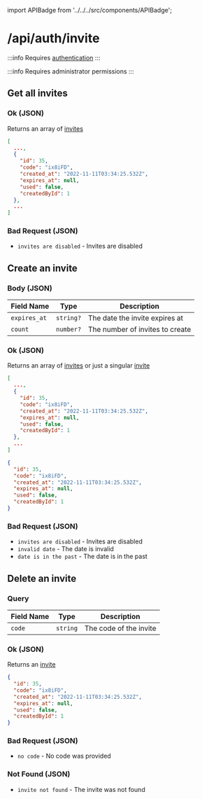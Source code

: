 import APIBadge from '../../../src/components/APIBadge';

# /api/auth/invite

:::info
Requires [authentication](/docs/api#authentication)
:::

:::info
Requires administrator permissions
:::

## <APIBadge type="GET" /> Get all invites

### <APIBadge type="200" /> Ok (JSON)

Returns an array of [invites](/docs/api/models/invite)

```json
[
  ...,
  {
    "id": 35,
    "code": "ix8iFD",
    "created_at": "2022-11-11T03:34:25.532Z",
    "expires_at": null,
    "used": false,
    "createdById": 1
  },
  ...
]
```

### <APIBadge type="400" /> Bad Request (JSON)

- `invites are disabled` - Invites are disabled

## <APIBadge type="POST" /> Create an invite

### Body (JSON)

| Field Name | Type | Description |
| ---------- | ---- | ----------- |
| `expires_at` | `string?` | The date the invite expires at |
| `count` | `number?` | The number of invites to create |

### <APIBadge type="200" /> Ok (JSON)

Returns an array of [invites](/docs/api/models/invite) or just a singular [invite](/docs/api/models/invite)

```json
[
  ...,
  {
    "id": 35,
    "code": "ix8iFD",
    "created_at": "2022-11-11T03:34:25.532Z",
    "expires_at": null,
    "used": false,
    "createdById": 1
  },
  ...
]
```

```json
{
  "id": 35,
  "code": "ix8iFD",
  "created_at": "2022-11-11T03:34:25.532Z",
  "expires_at": null,
  "used": false,
  "createdById": 1
}
```

### <APIBadge type="400" /> Bad Request (JSON)

- `invites are disabled` - Invites are disabled
- `invalid date` - The date is invalid
- `date is in the past` - The date is in the past

## <APIBadge type="DELETE" /> Delete an invite

### Query

| Field Name | Type | Description |
| ---------- | ---- | ----------- |
| `code` | `string` | The code of the invite |

### <APIBadge type="200" /> Ok (JSON)

Returns an [invite](/docs/api/models/invite)

```json
{
  "id": 35,
  "code": "ix8iFD",
  "created_at": "2022-11-11T03:34:25.532Z",
  "expires_at": null,
  "used": false,
  "createdById": 1
}
```

### <APIBadge type="400" /> Bad Request (JSON)
- `no code` - No code was provided

### <APIBadge type="404" /> Not Found (JSON)
- `invite not found` - The invite was not found